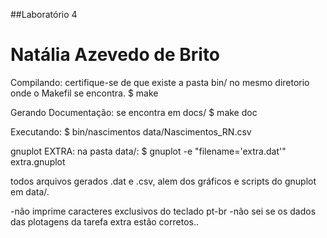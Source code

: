 ##Laboratório 4
# Natália Azevedo de Brito

Compilando:
	certifique-se de que existe a pasta bin/ no mesmo diretorio onde o Makefil se encontra.
	$ make

Gerando Documentação:
	se encontra em docs/
	$ make doc




Executando:
	$ bin/nascimentos data/Nascimentos_RN.csv

gnuplot EXTRA:
	 na pasta data/:
	$ gnuplot -e "filename='extra.dat'" extra.gnuplot

todos arquivos gerados .dat e .csv, alem dos gráficos e scripts do gnuplot em data/.


-não imprime caracteres exclusivos do teclado pt-br
-não sei se os dados das plotagens da tarefa extra estão corretos..
